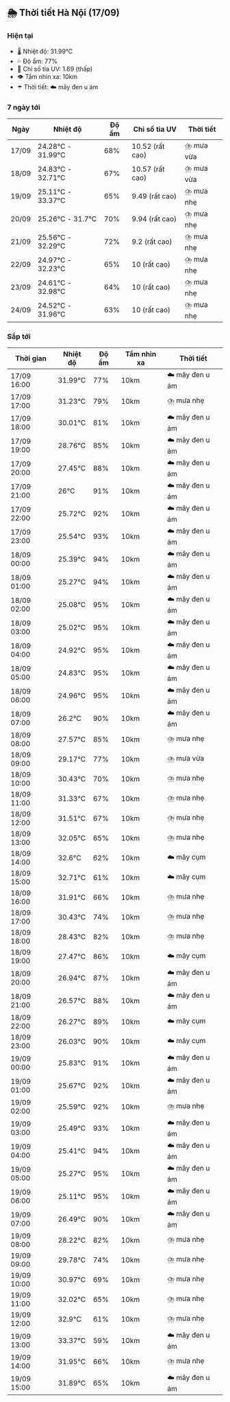 ## 🌦️ Thời tiết Hà Nội (17/09)

### Hiện tại

- 🌡️ Nhiệt độ: 31.99℃
- 💦 Độ ẩm: 77%
- 🌟 Chỉ số tia UV: 1.69 (thấp)
- 👁️ Tầm nhìn xa: 10km
- ☂️ Thời tiết: ☁️ mây đen u ám

### 7 ngày tới

| Ngày | Nhiệt độ | Độ ẩm | Chỉ số tia UV | Thời tiết |
| --- | --- | --- | --- | --- |
| 17/09 | 24.28℃ - 31.99℃ | 68% | 10.52 (rất cao) | ⛈️ mưa vừa |
| 18/09 | 24.83℃ - 32.71℃ | 67% | 10.57 (rất cao) | ⛈️ mưa vừa |
| 19/09 | 25.11℃ - 33.37℃ | 65% | 9.49 (rất cao) | ⛈️ mưa nhẹ |
| 20/09 | 25.26℃ - 31.7℃ | 70% | 9.94 (rất cao) | ⛈️ mưa nhẹ |
| 21/09 | 25.56℃ - 32.29℃ | 72% | 9.2 (rất cao) | ⛈️ mưa nhẹ |
| 22/09 | 24.97℃ - 32.23℃ | 65% | 10 (rất cao) | ⛈️ mưa nhẹ |
| 23/09 | 24.61℃ - 32.98℃ | 64% | 10 (rất cao) | ⛈️ mưa nhẹ |
| 24/09 | 24.52℃ - 31.96℃ | 63% | 10 (rất cao) | ⛈️ mưa nhẹ |

### Sắp tới

| Thời gian | Nhiệt độ | Độ ẩm | Tầm nhìn xa | Thời tiết |
| --- | --- | --- | --- | --- |
| 17/09 16:00 | 31.99℃ | 77% | 10km | ☁️ mây đen u ám |
| 17/09 17:00 | 31.23℃ | 79% | 10km | ⛈️ mưa nhẹ |
| 17/09 18:00 | 30.01℃ | 81% | 10km | ☁️ mây đen u ám |
| 17/09 19:00 | 28.76℃ | 85% | 10km | ☁️ mây đen u ám |
| 17/09 20:00 | 27.45℃ | 88% | 10km | ☁️ mây đen u ám |
| 17/09 21:00 | 26℃ | 91% | 10km | ☁️ mây đen u ám |
| 17/09 22:00 | 25.72℃ | 92% | 10km | ☁️ mây đen u ám |
| 17/09 23:00 | 25.54℃ | 93% | 10km | ☁️ mây đen u ám |
| 18/09 00:00 | 25.39℃ | 94% | 10km | ☁️ mây đen u ám |
| 18/09 01:00 | 25.27℃ | 94% | 10km | ☁️ mây đen u ám |
| 18/09 02:00 | 25.08℃ | 95% | 10km | ☁️ mây đen u ám |
| 18/09 03:00 | 25.02℃ | 95% | 10km | ☁️ mây đen u ám |
| 18/09 04:00 | 24.92℃ | 95% | 10km | ☁️ mây đen u ám |
| 18/09 05:00 | 24.83℃ | 95% | 10km | ☁️ mây đen u ám |
| 18/09 06:00 | 24.96℃ | 95% | 10km | ☁️ mây đen u ám |
| 18/09 07:00 | 26.2℃ | 90% | 10km | ☁️ mây đen u ám |
| 18/09 08:00 | 27.57℃ | 85% | 10km | ⛈️ mưa nhẹ |
| 18/09 09:00 | 29.17℃ | 77% | 10km | ⛈️ mưa vừa |
| 18/09 10:00 | 30.43℃ | 70% | 10km | ⛈️ mưa nhẹ |
| 18/09 11:00 | 31.33℃ | 67% | 10km | ⛈️ mưa nhẹ |
| 18/09 12:00 | 31.51℃ | 67% | 10km | ⛈️ mưa nhẹ |
| 18/09 13:00 | 32.05℃ | 65% | 10km | ⛈️ mưa nhẹ |
| 18/09 14:00 | 32.6℃ | 62% | 10km | ☁️ mây cụm |
| 18/09 15:00 | 32.71℃ | 61% | 10km | ☁️ mây cụm |
| 18/09 16:00 | 31.91℃ | 66% | 10km | ⛈️ mưa nhẹ |
| 18/09 17:00 | 30.43℃ | 74% | 10km | ⛈️ mưa nhẹ |
| 18/09 18:00 | 28.43℃ | 82% | 10km | ⛈️ mưa nhẹ |
| 18/09 19:00 | 27.47℃ | 86% | 10km | ☁️ mây cụm |
| 18/09 20:00 | 26.94℃ | 87% | 10km | ☁️ mây đen u ám |
| 18/09 21:00 | 26.57℃ | 88% | 10km | ☁️ mây đen u ám |
| 18/09 22:00 | 26.27℃ | 89% | 10km | ☁️ mây cụm |
| 18/09 23:00 | 26.03℃ | 90% | 10km | ☁️ mây cụm |
| 19/09 00:00 | 25.83℃ | 91% | 10km | ☁️ mây đen u ám |
| 19/09 01:00 | 25.67℃ | 92% | 10km | ☁️ mây đen u ám |
| 19/09 02:00 | 25.59℃ | 92% | 10km | ⛈️ mưa nhẹ |
| 19/09 03:00 | 25.49℃ | 93% | 10km | ☁️ mây đen u ám |
| 19/09 04:00 | 25.41℃ | 94% | 10km | ☁️ mây đen u ám |
| 19/09 05:00 | 25.27℃ | 95% | 10km | ☁️ mây đen u ám |
| 19/09 06:00 | 25.11℃ | 95% | 10km | ☁️ mây đen u ám |
| 19/09 07:00 | 26.49℃ | 90% | 10km | ☁️ mây đen u ám |
| 19/09 08:00 | 28.22℃ | 82% | 10km | ⛈️ mưa nhẹ |
| 19/09 09:00 | 29.78℃ | 74% | 10km | ⛈️ mưa nhẹ |
| 19/09 10:00 | 30.97℃ | 69% | 10km | ⛈️ mưa nhẹ |
| 19/09 11:00 | 32.02℃ | 65% | 10km | ⛈️ mưa nhẹ |
| 19/09 12:00 | 32.9℃ | 61% | 10km | ⛈️ mưa nhẹ |
| 19/09 13:00 | 33.37℃ | 59% | 10km | ☁️ mây đen u ám |
| 19/09 14:00 | 31.95℃ | 66% | 10km | ⛈️ mưa nhẹ |
| 19/09 15:00 | 31.89℃ | 65% | 10km | ☁️ mây đen u ám |
